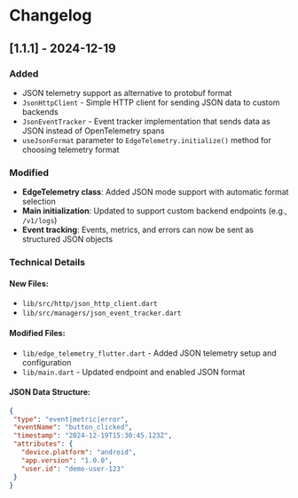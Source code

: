 # Changelog

## [1.1.1] - 2024-12-19

### Added
- JSON telemetry support as alternative to protobuf format
- `JsonHttpClient` - Simple HTTP client for sending JSON data to custom backends
- `JsonEventTracker` - Event tracker implementation that sends data as JSON instead of OpenTelemetry spans
- `useJsonFormat` parameter to `EdgeTelemetry.initialize()` method for choosing telemetry format

### Modified
- **EdgeTelemetry class**: Added JSON mode support with automatic format selection
- **Main initialization**: Updated to support custom backend endpoints (e.g., `/v1/logs`)
- **Event tracking**: Events, metrics, and errors can now be sent as structured JSON objects

### Technical Details
#### New Files:
- `lib/src/http/json_http_client.dart`
- `lib/src/managers/json_event_tracker.dart`

#### Modified Files:
- `lib/edge_telemetry_flutter.dart` - Added JSON telemetry setup and configuration
- `lib/main.dart` - Updated endpoint and enabled JSON format

#### JSON Data Structure:
```json
{
 "type": "event|metric|error",
 "eventName": "button_clicked",
 "timestamp": "2024-12-19T15:30:45.123Z",
 "attributes": {
   "device.platform": "android",
   "app.version": "1.0.0",
   "user.id": "demo-user-123"
 }
}